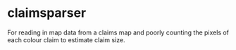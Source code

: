 # claimsparser
For reading in map data from a claims map and poorly counting the pixels of each colour claim to estimate claim size.
